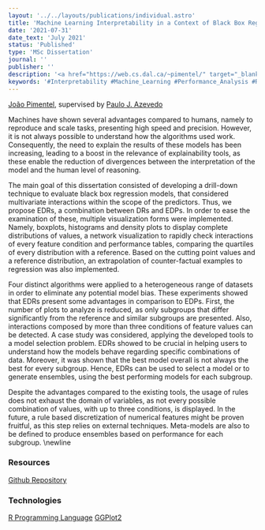 ```yaml
---
layout: '../../layouts/publications/individual.astro'
title: 'Machine Learning Interpretability in a Context of Black Box Regression Models'
date: '2021-07-31'
date_text: 'July 2021'
status: 'Published'
type: 'MSc Dissertation'
journal: ''
publisher: ''
description: '<a href="https://web.cs.dal.ca/~pimentel/" target="_blank">João Pimentel</a>, supervised by <a href="https://www.di.uminho.pt/~pja/" target="_blank">Paulo J. Azevedo</a> | MSc Dissertation | <a href="https://www.eng.uminho.pt/en" target="_blank">School of Engineering</a> | <a href="https://www.uminho.pt/EN/" target="_blank">University of Minho</a>'
keywords: '#Interpretability #Machine_Learning #Performance_Analysis #Regression'
---
```

[João Pimentel](https://web.cs.dal.ca/~pimentel/), supervised by [Paulo J. Azevedo](https://www.di.uminho.pt/~pja/)

Machines have shown several advantages compared to humans, namely to reproduce and scale tasks, presenting high speed and precision. However, it is not always possible to understand how the algorithms used work. Consequently, the need to explain the results of these models has been increasing, leading to a boost in the relevance of explainability tools, as these enable the reduction of divergences between the interpretation of the model and the human level of reasoning.

The main goal of this dissertation consisted of developing a drill-down technique to evaluate black box regression models, that considered multivariate interactions within the scope of the predictors. Thus, we propose EDRs, a combination between DRs and EDPs. In order to ease the examination of these, multiple visualization forms were implemented. Namely, boxplots, histograms and density plots to display complete distributions of values, a network visualization to rapidly check interactions of every feature condition and performance tables, comparing the quartiles of every distribution with a reference. Based on the cutting point values and a reference distribution, an extrapolation of counter-factual examples to regression was also implemented.

Four distinct algorithms were applied to a heterogeneous range of datasets in order to eliminate any potential model bias. These experiments showed that EDRs present some advantages in comparison to EDPs. First, the number of plots to analyze is reduced, as only subgroups that differ significantly from the reference and similar subgroups are presented. Also, interactions composed by more than three conditions of feature values can be detected. A case study was considered, applying the developed tools to a model selection problem. EDRs showed to be crucial in helping users to understand how the models behave regarding specific combinations of data. Moreover, it was shown that the best model overall is not always the best for every subgroup. Hence, EDRs can be used to select a model or to generate ensembles, using the best performing models for each subgroup.

Despite the advantages compared to the existing tools, the usage of rules does not exhaust the domain of variables, as not every possible combination of values, with up to three conditions, is displayed. In the future, a rule based discretization of numerical features might be proven fruitful, as this step relies on external techniques. Meta-models are also to be defined to produce ensembles based on performance for each subgroup. \newline

<h3 class="section__subtitle">Resources</h3>

<span class="mdi mdi-github"/> [Github Repository](https://github.com/citoplasme/MScDissertation/)

<h3 class="section__subtitle">Technologies</h3>

<span class="mdi mdi-language-r"/> [R Programming Language](https://www.r-project.org)
<span class="mdi mdi-language-r"/> [GGPlot2](https://ggplot2.tidyverse.org)
